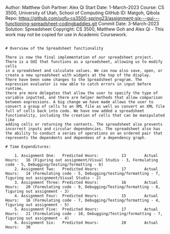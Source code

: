 Author:     Matthew Goh
Partner:    Alex Qi
Start Date: 1-March-2023
Course:     CS 3500, University of Utah, School of Computing
GitHub ID:  Matgoh, Qibola
Repo:       https://github.com/uofu-cs3500-spring23/assignment-six---gui---functioning-spreadsheet-codingbaddies.git
Commit Date: 3-March-2023 
Solution:   Spreadsheet
Copyright:  CS 3500, Matthew Goh and Alex Qi - This work may not be copied for use in Academic Coursework.
```

# Overview of the Spreadsheet functionality

There is now the final implementation of our spreadsheet project. There is a GUI that functions as a spreadsheet, allowing us to modify cells
in a spreadsheet and calculate values. We can now also save, open, or create a new spreadsheet with widgets at the top of the display.
There have been some changes to the Spreadsheet program. The expression evaluator is now able to catch errors in input before runtime,
there are more delegates that allow the user to specify the type of variable inputted, and there are helper methods that allow comparison
between expressions. A big change we have made allows the user to convert a group of cells to an XML file as well as convert an XML file 
full of cells back into code. We have now added a spreadsheet functionality, including the creation of cells that can be manipulated like 
adding cells or returning the contents. The spreadsheet also prevents incorrect inputs and circular dependencies. The spreadsheet also has 
the ability to conduct a series of operations on an ordered pair that represents the dependents and dependees of a dependency graph.

# Time Expenditures:

    1. Assignment One:   Predicted Hours:          13        Actual Hours:   16 (Figuring out assignment/Visual Studio - 3, Formulating code - 5, Debugging/testing/formatting - 8)
    2. Assignment Two:   Predicted Hours:          17        Actual Hours:   14 (Formulating code - 5, Debugging/testing/formatting - 7, figuring out assignment/Visual Studio - 2)
    3. Assignment Three: Predicted Hours:          16        Actual Hours:   20 (Formulating code - 9, Debugging/Testing/formatting - 8, figuring out assignment - 3)
    4. Assignment Four:  Predicted Hours:          15        Actual Hours:   16 (Formulating code - 7, Debugging/Testing/formatting - 4, figuring out assignment - 5)
    5. Assignment Five:  Predicted Hours:          17        Actual Hours:   21 (Formulating code - 10, Debugging/Testing/formatting - 7, figuring out assignment - 4)
    6. Assignment Six:   Predicted Hours:          20        Actual Hours:   30
